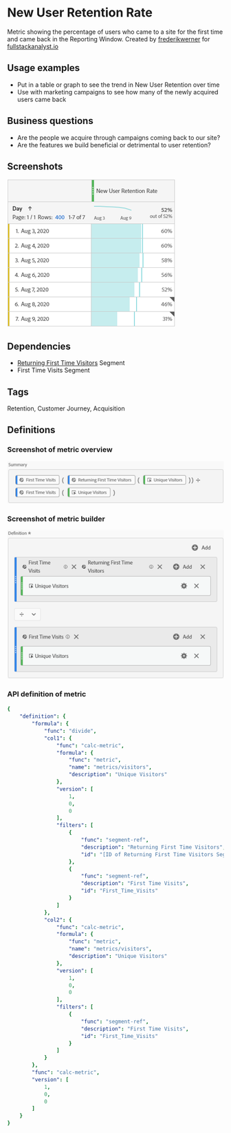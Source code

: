 # New User Retention Rate
Metric showing the percentage of users who came to a site for the first time and came back in the Reporting Window. Created by [frederikwerner](https://github.com/frederikwerner) for [fullstackanalyst.io](https://www.fullstackanalyst.io/?r=g)

## Usage examples
* Put in a table or graph to see the trend in New User Retention over time
* Use with marketing campaigns to see how many of the newly acquired users came back

## Business questions
* Are the people we acquire through campaigns coming back to our site?
* Are the features we build beneficial or detrimental to user retention?

## Screenshots
![New User Retention Rate in Adobe Analytics](res/newuserretentionrate3.png)

## Dependencies
* [Returning First Time Visitors](../Segments/Returning%20First%20Time%20Visitors.md) Segment
* First Time Visits Segment

## Tags
Retention, Customer Journey, Acquisition

## Definitions
### Screenshot of metric overview
![Metric Summary](res/newuserretentionrate1.png)
### Screenshot of metric builder
![Metric Builder](res/newuserretentionrate2.png)
### API definition of metric
```yaml
{
    "definition": {
        "formula": {
            "func": "divide",
            "col1": {
                "func": "calc-metric",
                "formula": {
                    "func": "metric",
                    "name": "metrics/visitors",
                    "description": "Unique Visitors"
                },
                "version": [
                    1,
                    0,
                    0
                ],
                "filters": [
                    {
                        "func": "segment-ref",
                        "description": "Returning First Time Visitors",
                        "id": "[ID of Returning First Time Visitors Segment]"
                    },
                    {
                        "func": "segment-ref",
                        "description": "First Time Visits",
                        "id": "First_Time_Visits"
                    }
                ]
            },
            "col2": {
                "func": "calc-metric",
                "formula": {
                    "func": "metric",
                    "name": "metrics/visitors",
                    "description": "Unique Visitors"
                },
                "version": [
                    1,
                    0,
                    0
                ],
                "filters": [
                    {
                        "func": "segment-ref",
                        "description": "First Time Visits",
                        "id": "First_Time_Visits"
                    }
                ]
            }
        },
        "func": "calc-metric",
        "version": [
            1,
            0,
            0
        ]
    }
}
```